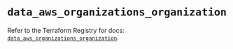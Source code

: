 # `data_aws_organizations_organization`

Refer to the Terraform Registry for docs: [`data_aws_organizations_organization`](https://registry.terraform.io/providers/hashicorp/aws/6.6.0/docs/data-sources/organizations_organization).
